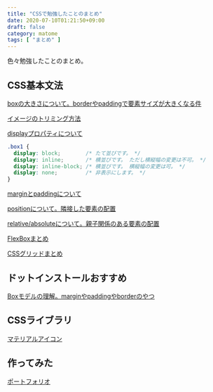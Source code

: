 ```yaml
---
title: "CSSで勉強したことのまとめ"
date: 2020-07-10T01:21:50+09:00
draft: false
category: matome
tags: [ "まとめ" ]
---
```

色々勉強したことのまとめ。  

<!--more-->

## CSS基本文法
[boxの大きさについて。borderやpaddingで要素サイズが大きくなる件](https://codepen.io/fukugit/pen/abdGLbb)  

[イメージのトリミング方法](https://codepen.io/fukugit/pen/NWxMaNz)  

[displayプロパティについて](https://codepen.io/fukugit/pen/MWKGWvp)  
```css
.box1 {
  display: block;        /* たて並びです。 */
  display: inline;       /* 横並びです。 ただし横縦幅の変更は不可。 */
  display: inline-block; /* 横並びです。 横縦幅の変更は可。 */
  display: none;         /* 非表示にします。 */
}
```

[marginとpaddingについて](https://codepen.io/fukugit/pen/VwexZox)  

[positionについて。隣接した要素の配置](https://codepen.io/fukugit/pen/abdGzJM)  

[ relative/absoluteについて。親子関係のある要素の配置](https://codepen.io/fukugit/pen/zYrjdJb)  

[FlexBoxまとめ](https://codepen.io/fukugit/pen/eYJReVJ)  

[CSSグリッドまとめ](https://codepen.io/fukugit/pen/qBbxyyv)

## ドットインストールおすすめ
[Boxモデルの理解。marginやpaddingやborderのやつ](https://dotinstall.com/lessons/basic_css_styles_v2/51218)  

## CSSライブラリ
[マテリアルアイコン](https://codepen.io/fukugit/pen/rNxWQKv)  

## 作ってみた
[ポートフォリオ](https://codepen.io/fukugit/pen/oNbYxmM)  